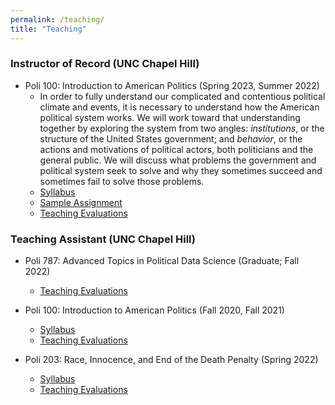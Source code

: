 ```yaml
---
permalink: /teaching/
title: "Teaching"
---
```


### Instructor of Record (UNC Chapel Hill)
- Poli 100: Introduction to American Politics (Spring 2023, Summer 2022)
    - In order to fully understand our complicated and contentious political climate and events, it is necessary to understand how the American political system works. We will work toward that understanding together by exploring the system from two angles: *institutions*, or the structure of the United States government; and *behavior*, or the actions and motivations of political actors, both politicians and the general public. We will discuss what problems the government and political system seek to solve and why they sometimes succeed and sometimes fail to solve those problems.
    - [Syllabus](/files/poli100_syllabusSS22.pdf)
    - [Sample Assignment](/files/poli100_finalprojectSS22.pdf)
    - [Teaching Evaluations](/files/Poli%20100%20Summer%2022.pdf)
 
### Teaching Assistant (UNC Chapel Hill)
- Poli 787: Advanced Topics in Political Data Science (Graduate; Fall 2022)
    - [Teaching Evaluations](/files/poli787_taevals.pdf)

- Poli 100: Introduction to American Politics (Fall 2020, Fall 2021)
    - [Syllabus](/files/poli100_syllabus_fall2021.pdf)
    - [Teaching Evaluations](/files/poli100_taevals.pdf)

- Poli 203: Race, Innocence, and End of the Death Penalty (Spring 2022)
    - [Syllabus](/files/poli203_syllabus_sp2022.pdf)
    - [Teaching Evaluations](/files/poli203_teachingevals_SP22.pdf)
 
